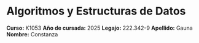 # Algoritmos y Estructuras de Datos
**Curso:** K1053
**Año de cursada:** 2025
**Legajo:** 222.342-9
**Apellido:** Gauna
**Nombre:** Constanza
